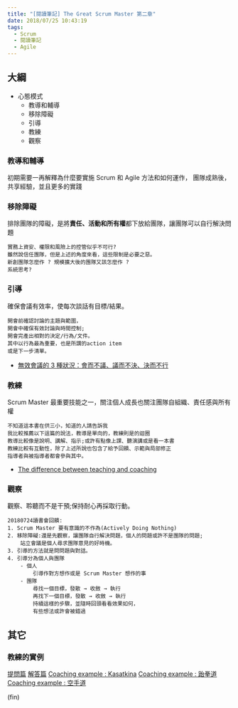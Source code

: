 ```yaml
---
title: "[閱讀筆記] The Great Scrum Master 第二章"
date: 2018/07/25 10:43:19
tags:
  - Scrum
  - 閱讀筆記
  - Agile
---
```


## 大綱

- 心態模式
  - 教導和輔導
  - 移除障礙
  - 引導
  - 教練
  - 觀察

### 教導和輔導

初期需要一再解釋為什麼要實施 Scrum 和 Agile 方法和如何運作，
團隊成熟後，共享經驗，並且更多的實踐

### 移除障礙

排除團隊的障礙，是將**責任、活動和所有權**都下放給團隊，讓團隊可以自行解決問題

```text
實務上資安、權限和風險上的控管似乎不可行?
雖然說信任團隊，但是上述的角度來看，這些限制是必要之惡。
新創團隊怎麼作 ? 規模擴大後的團隊又該怎麼作 ?
系統思考?
```

### 引導

確保會議有效率，使每次談話有目標/結果。

```text
開會前確認討論的主題與範圍，
開會中確保有效討論與時間控制;
開會完產出相對的決定/行為/文件。
其中以行為最為重要，也是所謂的action item
或是下一步清單。
```

- [無效會議的 3 種狀況：會而不議、議而不決、決而不行](http://www.cheers.com.tw/blog/blogTopic.action?id=662&nid=10065)

### 教練

Scrum Master 最重要技能之一，關注個人成長也關注團隊自組織、責任感與所有權

```text
不知道這本書在供三小，知道的人請告訴我
我比較推薦以下這篇的說法，教導是單向的，教練則是的迴圈
教導比較像是說明、講解、指示;或許有點像上課、聽演講或是看一本書
教練比較有互動性，除了上述所說也包含了給予回饋、示範與局部修正
指導者與被指導者都會參與其中。
```

- [The difference between teaching and coaching](https://www.projectidealism.com/posts/2010/03/difference-between-teaching-and.html)

### 觀察

觀察、聆聽而不是干預;保持耐心再採取行動。

```text
20180724讀書會回饋:
1. Scrum Master 要有意識的不作為(Actively Doing Nothing)
2. 移除障礙:還是先觀察，讓團隊自行解決問題，個人的問題或許不是團隊的問題;
    站立會議是個人尋求團隊意見的好時機。
3. 引導的方法就是問問題與對話。
4. 引導分為個人與團隊
    - 個人
        引導作對方想作或是 Scrum Master 想作的事
    - 團隊
        尋找一個目標，發散 → 收斂 → 執行
        再找下一個目標，發散 → 收斂 → 執行
        持續這樣的步驟，並隨時回頭看看效果如何，
        有些想法或許會被錯過
```

## 其它

### 教練的實例

[提問篇](https://www.youtube.com/watch?v=ucSdnwSTJSo)
[解答篇](https://www.youtube.com/watch?v=gJRMatocP7o)
[Coaching example : Kasatkina](https://www.facebook.com/NextGenTPE/videos/450757555322367/)
[Coaching example : 跆拳道](https://www.youtube.com/watch?v=zcCm9QichHk)
[Coaching example : 空手道](https://youtu.be/ooAOc9Fwg0U)

(fin)
